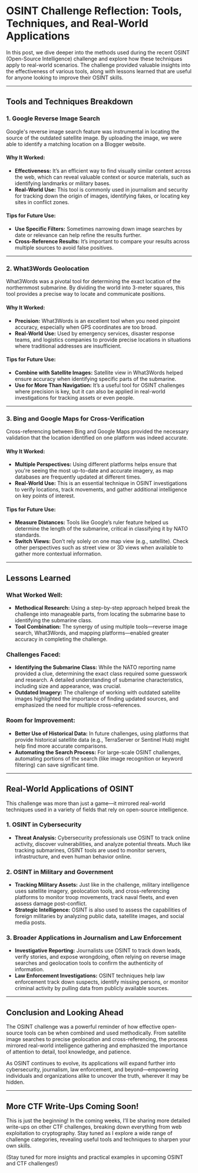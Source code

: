 # OSINT Challenge Reflection: Tools, Techniques, and Real-World Applications

In this post, we dive deeper into the methods used during the recent OSINT (Open-Source Intelligence) challenge and explore how these techniques apply to real-world scenarios. The challenge provided valuable insights into the effectiveness of various tools, along with lessons learned that are useful for anyone looking to improve their OSINT skills.

---

## Tools and Techniques Breakdown

### 1. **Google Reverse Image Search**

Google's reverse image search feature was instrumental in locating the source of the outdated satellite image. By uploading the image, we were able to identify a matching location on a Blogger website.

#### Why It Worked:
- **Effectiveness:** It’s an efficient way to find visually similar content across the web, which can reveal valuable context or source materials, such as identifying landmarks or military bases.
- **Real-World Use:** This tool is commonly used in journalism and security for tracking down the origin of images, identifying fakes, or locating key sites in conflict zones.

#### Tips for Future Use:
- **Use Specific Filters:** Sometimes narrowing down image searches by date or relevance can help refine the results further.
- **Cross-Reference Results:** It’s important to compare your results across multiple sources to avoid false positives.

---

### 2. **What3Words Geolocation**

What3Words was a pivotal tool for determining the exact location of the northernmost submarine. By dividing the world into 3-meter squares, this tool provides a precise way to locate and communicate positions.

#### Why It Worked:
- **Precision:** What3Words is an excellent tool when you need pinpoint accuracy, especially when GPS coordinates are too broad.
- **Real-World Use:** Used by emergency services, disaster response teams, and logistics companies to provide precise locations in situations where traditional addresses are insufficient.

#### Tips for Future Use:
- **Combine with Satellite Images:** Satellite view in What3Words helped ensure accuracy when identifying specific parts of the submarine.
- **Use for More Than Navigation:** It’s a useful tool for OSINT challenges where precision is key, but it can also be applied in real-world investigations for tracking assets or even people.

---

### 3. **Bing and Google Maps for Cross-Verification**

Cross-referencing between Bing and Google Maps provided the necessary validation that the location identified on one platform was indeed accurate.

#### Why It Worked:
- **Multiple Perspectives:** Using different platforms helps ensure that you're seeing the most up-to-date and accurate imagery, as map databases are frequently updated at different times.
- **Real-World Use:** This is an essential technique in OSINT investigations to verify locations, track movements, and gather additional intelligence on key points of interest.

#### Tips for Future Use:
- **Measure Distances:** Tools like Google’s ruler feature helped us determine the length of the submarine, critical in classifying it by NATO standards.
- **Switch Views:** Don’t rely solely on one map view (e.g., satellite). Check other perspectives such as street view or 3D views when available to gather more contextual information.

---

## Lessons Learned

### What Worked Well:
- **Methodical Research:** Using a step-by-step approach helped break the challenge into manageable parts, from locating the submarine base to identifying the submarine class.
- **Tool Combination:** The synergy of using multiple tools—reverse image search, What3Words, and mapping platforms—enabled greater accuracy in completing the challenge.

### Challenges Faced:
- **Identifying the Submarine Class:** While the NATO reporting name provided a clue, determining the exact class required some guesswork and research. A detailed understanding of submarine characteristics, including size and appearance, was crucial.
- **Outdated Imagery:** The challenge of working with outdated satellite images highlighted the importance of finding updated sources, and emphasized the need for multiple cross-references.

### Room for Improvement:
- **Better Use of Historical Data:** In future challenges, using platforms that provide historical satellite data (e.g., TerraServer or Sentinel Hub) might help find more accurate comparisons.
- **Automating the Search Process:** For large-scale OSINT challenges, automating portions of the search (like image recognition or keyword filtering) can save significant time.

---

## Real-World Applications of OSINT

This challenge was more than just a game—it mirrored real-world techniques used in a variety of fields that rely on open-source intelligence.

### 1. **OSINT in Cybersecurity**
- **Threat Analysis:** Cybersecurity professionals use OSINT to track online activity, discover vulnerabilities, and analyze potential threats. Much like tracking submarines, OSINT tools are used to monitor servers, infrastructure, and even human behavior online.
  
### 2. **OSINT in Military and Government**
- **Tracking Military Assets:** Just like in the challenge, military intelligence uses satellite imagery, geolocation tools, and cross-referencing platforms to monitor troop movements, track naval fleets, and even assess damage post-conflict.
- **Strategic Intelligence:** OSINT is also used to assess the capabilities of foreign militaries by analyzing public data, satellite images, and social media posts.

### 3. **Broader Applications in Journalism and Law Enforcement**
- **Investigative Reporting:** Journalists use OSINT to track down leads, verify stories, and expose wrongdoing, often relying on reverse image searches and geolocation tools to confirm the authenticity of information.
- **Law Enforcement Investigations:** OSINT techniques help law enforcement track down suspects, identify missing persons, or monitor criminal activity by pulling data from publicly available sources.

---

## Conclusion and Looking Ahead

The OSINT challenge was a powerful reminder of how effective open-source tools can be when combined and used methodically. From satellite image searches to precise geolocation and cross-referencing, the process mirrored real-world intelligence gathering and emphasized the importance of attention to detail, tool knowledge, and patience.

As OSINT continues to evolve, its applications will expand further into cybersecurity, journalism, law enforcement, and beyond—empowering individuals and organizations alike to uncover the truth, wherever it may be hidden.

---

## More CTF Write-Ups Coming Soon!

This is just the beginning! In the coming weeks, I’ll be sharing more detailed write-ups on other CTF challenges, breaking down everything from web exploitation to cryptography. Stay tuned as I explore a wide range of challenge categories, revealing useful tools and techniques to sharpen your own skills.

(Stay tuned for more insights and practical examples in upcoming OSINT and CTF challenges!)
